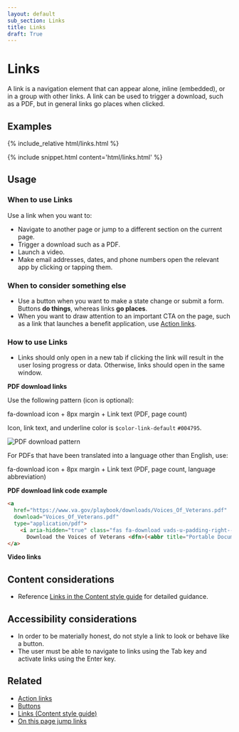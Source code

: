 ```yaml
---
layout: default
sub_section: Links
title: Links
draft: True
---
```


# Links

<div class="va-introtext" markdown="1">
A link is a navigation element that can appear alone, inline (embedded), or in a group with other links. A link can be used to trigger a download, such as a PDF, but in general links go places when clicked.
</div>

## Examples
<div class="site-showcase">
  {% include_relative html/links.html %}
</div>

{% include snippet.html content='html/links.html' %}

## Usage

### When to use Links

Use a link when you want to:

- Navigate to another page or jump to a different section on the current page.
- Trigger a download such as a PDF.
- Launch a video.
- Make email addresses, dates, and phone numbers open the relevant app by clicking or tapping them.

### When to consider something else

- Use a button when you want to make a state change or submit a form. Buttons **do things**, whereas links **go places**.
- When you want to draw attention to an important CTA on the page, such as a link that launches a benefit application, use [Action links](https://design.va.gov/experimental-design/action_links).

### How to use Links

- Links should only open in a new tab if clicking the link will result in the user losing progress or data. Otherwise, links should open in the same window.

**PDF download links**

Use the following pattern (icon is optional):

fa-download icon + 8px margin + Link text (PDF, page count)

Icon, link text, and underline color is `$color-link-default` `#004795`.

![PDF download pattern]({{site.baseurl}}/images/PDF-download-link.png) 

For PDFs that have been translated into a language other than English, use:

fa-download icon + 8px margin + Link text (PDF, page count, language abbreviation)

**PDF download link code example**

```HTML
<a 
  href="https://www.va.gov/playbook/downloads/Voices_Of_Veterans.pdf" 
  download="Voices_Of_Veterans.pdf" 
  type="application/pdf">
    <i aria-hidden="true" class="fas fa-download vads-u-padding-right--1" role="img"></i>
      Download the Voices of Veterans <dfn>(<abbr title="Portable Document Format">PDF</abbr>, 5pages)</dfn>
</a>
```

**Video links**



## Content considerations

- Reference [Links in the Content style guide](https://design.va.gov/content-style-guide/links) for detailed guidance. 

## Accessibility considerations

- In order to be materially honest, do not style a link to look or behave like a button.
- The user must be able to navigate to links using the Tab key and activate links using the Enter key.

## Related 

- [Action links](https://design.va.gov/experimental-design/action_links)
- [Buttons](https://design.va.gov/components/buttons)
- [Links (Content style guide)](https://design.va.gov/content-style-guide/links)
- [On this page jump links](https://design.va.gov/components/on-this-page-jump-links)
